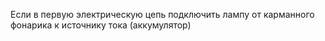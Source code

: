 Если в первую электрическую цепь подключить лампу от карманного фонарика к источнику тока (аккумулятор)